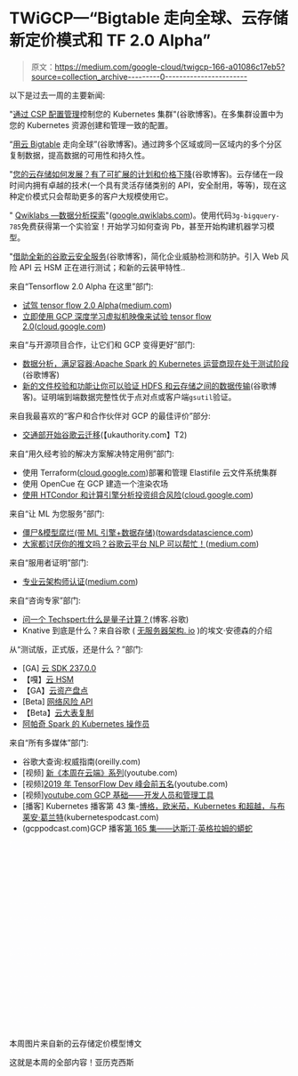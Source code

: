# TWiGCP—“Bigtable 走向全球、云存储新定价模式和 TF 2.0 Alpha”

> 原文：<https://medium.com/google-cloud/twigcp-166-a01086c17eb5?source=collection_archive---------0----------------------->

以下是过去一周的主要新闻:

"[通过 CSP 配置管理](http://gtech.run/fz5nn)控制您的 Kubernetes 集群"(谷歌博客)。在多集群设置中为您的 Kubernetes 资源创建和管理一致的配置。

“[用云 Bigtable](http://gtech.run/swdb3) 走向全球”(谷歌博客)。通过跨多个区域或同一区域内的多个分区复制数据，提高数据的可用性和持久性。

"[您的云存储如何发展？有了可扩展的计划和价格下降](http://gtech.run/pejpq)(谷歌博客)。云存储在一段时间内拥有卓越的技术(一个具有灵活存储类别的 API，安全耐用，等等)，现在这种定价模式只会帮助更多的客户大规模使用它。

" [Qwiklabs —数据分析探索](http://gtech.run/t5bkz)"([google.qwiklabs.com](http://google.qwiklabs.com/))。使用代码`3g-bigquery-785`免费获得第一个实验室！开始学习如何查询 Pb，甚至开始构建机器学习模型。

"[借助全新的谷歌云安全服务](http://gtech.run/8mb74)(谷歌博客)，简化企业威胁检测和防护。引入 Web 风险 API 云 HSM 正在进行测试；和新的云装甲特性..

来自“Tensorflow 2.0 Alpha 在这里”部门:

*   [试驾 tensor flow 2.0 Alpha](http://gtech.run/sbjgg)([medium.com](/))
*   [立即使用 GCP 深度学习虚拟机映像来试验 tensor flow 2.0](http://gtech.run/5nwhb)([cloud.google.com](http://cloud.google.com/))

来自“与开源项目合作，让它们和 GCP 变得更好”部门:

*   [数据分析，满足容器:Apache Spark 的 Kubernetes 运营商现在处于测试阶段](http://gtech.run/zujx5)(谷歌博客)
*   [新的文件校验和功能让你可以验证 HDFS 和云存储之间的数据传输](http://gtech.run/eymfu)(谷歌博客)。证明端到端数据完整性优于点对点或客户端`gsutil`验证。

来自我最喜欢的“客户和合作伙伴对 GCP 的最佳评价”部分:

*   [交通部开始谷歌云迁移](http://gtech.run/ykgup)(【ukauthority.com】T2)

来自“用久经考验的解决方案解决特定用例”部门:

*   使用 Terraform([cloud.google.com](http://cloud.google.com/))部署和管理 Elastifile 云文件系统集群
*   使用 OpenCue 在 GCP 建造一个渲染农场
*   [使用 HTCondor 和计算引擎分析投资组合风险](http://gtech.run/zyfju)([cloud.google.com](http://cloud.google.com/))

来自“让 ML 为您服务”部门:

*   [僵尸&模型腐烂(带 ML 引擎+数据存储)](http://gtech.run/ky99u)([towardsdatascience.com](http://towardsdatascience.com/))
*   [大家都讨厌你的推文吗？谷歌云平台 NLP 可以帮忙！](http://gtech.run/7kdgf)([medium.com](/))

来自“服用者证明”部门:

*   [专业云架构师认证](http://gtech.run/ckyub)([medium.com](/))

来自“咨询专家”部门:

*   [问一个 Techspert:什么是量子计算？](http://gtech.run/x6d72)(博客.谷歌)
*   Knative 到底是什么？来自谷歌 ( [无服务器架构. io](http://serverless-architecture.io/) )的埃文·安德森的介绍

从“测试版，正式版，还是什么？”部门:

*   [GA] [云 SDK 237.0.0](http://gtech.run/wfg8w)
*   【嘎】[云 HSM](http://gtech.run/fxel7)
*   【GA】[云资产盘点](http://gtech.run/y98qj)
*   [Beta] [网络风险 API](http://gtech.run/pzxsb)
*   【Beta】[云大表复制](http://gtech.run/2dllu)
*   [阿帕奇 Spark 的 Kubernetes 操作员](http://gtech.run/9hnkm)

来自“所有多媒体”部门:

*   谷歌大查询:权威指南(oreilly.com)
*   [视频] [新《本周在云端》系列](http://gtech.run/k32vv)(youtube.com)
*   [视频][2019 年 TensorFlow Dev 峰会前五名](http://gtech.run/nrmw8)(youtube.com)
*   [视频][youtube.com GCP 基础——开发人员和管理工具](http://gtech.run/rpz85)
*   [播客] Kubernetes 播客第 43 集-[博格，欧米茄，Kubernetes 和超越，与布莱安·葛兰特](http://gtech.run/4b98a)(kubernetespodcast.com)
*   (gcppodcast.com)GCP 播客[第 165 集——达斯汀·英格拉姆的蟒蛇](http://gtech.run/hr4vz)

[![](img/1e8fbcf74a0ff668611f20a9d7e3d365.png)](http://gtech.run/pejpq)

本周图片来自新的云存储定价模型博文

这就是本周的全部内容！亚历克西斯